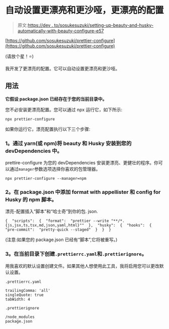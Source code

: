 # 自动设置更漂亮和更沙哑，更漂亮的配置

> 原文:[https://dev . to/sosukesuzuki/setting-up-beauty-and-husky-automatically-with-beauty-configure-e57](https://dev.to/sosukesuzuki/setting-up-prettier-and-husky-automatically-with-prettier-configure-e57)

[https://github.com/sosukesuzuki/prettier-configure](https://github.com/sosukesuzuki/prettier-configure)

(请放个星！⭐)

我开发了更漂亮的配置。它可以自动设置更漂亮和更沙哑。

## [](#usage)用法

**它假设 package.json 已经存在于您的当前目录中。**

您不必安装更漂亮配置。您可以通过 npx 运行它，如下所示:

```
npx prettier-configure 
```

如果你运行它，漂亮配置执行以下三个步骤:

### [](#1-install-prettier-and-husky-to-your-devdependencies-via-yarn-or-npm)1。通过 yarn(或 npm)将 beauty 和 Husky 安装到您的 devDependencies 中。

prettire-configure 为您的 devDependencies 安装更漂亮、更健壮的程序。你可以通过`manager`参数选项选择你喜欢的包管理器。

```
npx prettier-configure --manager=npm 
```

### [](#2-add-a-npm-script-for-format-with-prettier-and-config-for-husky-to-your-packagejson)2。在 package.json 中添加 format with appellister 和 config for Husky 的 npm 脚本。

漂亮-配置插入“脚本”和“哈士奇”到你的包. json.

```
{  "scripts":  {  "format":  "prettier --write "**/*.{js,jsx,ts,tsx,md,json,yaml,html}""  },  "husky":  {  "hooks":  {  "pre-commit":  "pretty-quick --staged"  }  }  } 
```

(注意:如果您的 package.json 已经有“脚本”,它将被重写。)

### [](#3-create-raw-prettierrcyaml-endraw-and-raw-prettierignore-endraw-in-your-current-directory)3。在当前目录下创建`.prettierrc.yaml`和`.prettierignore`。

用我喜欢的默认设置创建文件。如果其他人想使用此工具，我将启用您可以更改默认设置。

`.prettierrc.yaml`

```
trailingComma: 'all'
singleQuote: true
tabWidth: 4 
```

`.prettierignore`

```
/node_modules
package.json 
```